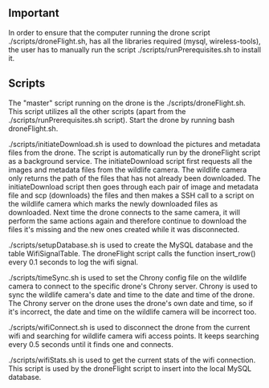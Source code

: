 ## Important
In order to ensure that the computer running the drone script ./scripts/droneFlight.sh, has all the libraries required (mysql, wireless-tools), the user has to manually run the script ./scripts/runPrerequisites.sh to install it.

## Scripts
The "master" script running on the drone is the ./scripts/droneFlight.sh. This script utilizes all the other scripts (apart from the ./scripts/runPrerequisites.sh script).
Start the drone by running bash droneFlight.sh.

./scripts/initiateDownload.sh is used to download the pictures and metadata files from the drone. The script is automatically run by the droneFlight script as a background service. The initiateDownload script first requests all the images and metadata files from the wildlife camera. The wildlife camera only returns the path of the files that has not already been downloaded. The initiateDownload script then goes through each pair of image and metadata file and scp (downloads) the files and then makes a SSH call to a script on the wildlife camera which marks the newly downloaded files as downloaded.
Next time the drone connects to the same camera, it will perform the same actions again and therefore continue to download the files it's missing and the new ones created while it was disconnected.

./scripts/setupDatabase.sh is used to create the MySQL database and the table WifiSignalTable. The droneFlight script calls the function insert_row() every 0.1 seconds to log the wifi signal.

./scripts/timeSync.sh is used to set the Chrony config file on the wildlife camera to connect to the specific drone's Chrony server. Chrony is used to sync the wildlife camera's date and time to the date and time of the drone. The Chrony server on the drone uses the drone's own date and time, so if it's incorrect, the date and time on the wildlife camera will be incorrect too.

./scripts/wifiConnect.sh is used to disconnect the drone from the current wifi and searching for wildlife camera wifi access points. It keeps searching every 0.5 seconds until it finds one and connects.

./scripts/wifiStats.sh is used to get the current stats of the wifi connection. This script is used by the droneFlight script to insert into the local MySQL database.
